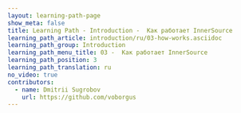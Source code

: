 ```yaml
---
layout: learning-path-page
show_meta: false
title: Learning Path - Introduction -  Как работает InnerSource
learning_path_article: introduction/ru/03-how-works.asciidoc
learning_path_group: Introduction
learning_path_menu_title: 03 -  Как работает InnerSource
learning_path_position: 3
learning_path_translation: ru
no_video: true
contributors:
  - name: Dmitrii Sugrobov
    url: https://github.com/voborgus
---
```

<!--- This file autogenerated from https://github.com/InnerSourceCommons/InnerSourceLearningPath/blob/master/scripts/generate_learning_path_markdown.js -->